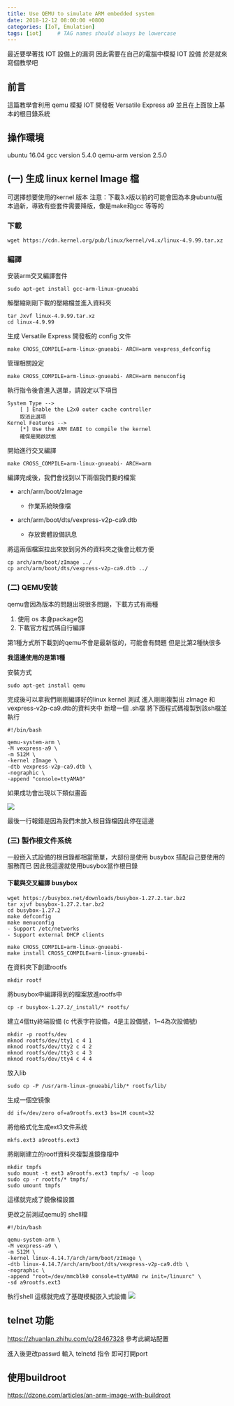 ```yaml
---
title: Use QEMU to simulate ARM embedded system
date: 2018-12-12 08:00:00 +0800
categories: [IoT, Emulation]
tags: [iot]     # TAG names should always be lowercase
---
```



最近要學著找 IOT 設備上的漏洞
因此需要在自己的電腦中模擬 IOT 設備
於是就來寫個教學吧

## 前言
這篇教學會利用 qemu 模擬 IOT 開發板 Versatile Express a9
並且在上面放上基本的根目錄系統

## 操作環境
ubuntu 16.04
gcc version 5.4.0
qemu-arm version 2.5.0

## (一) 生成 linux kernel Image 檔

可選擇想要使用的kernel 版本
注意：下載3.x版以前的可能會因為本身ubuntu版本過新，導致有些套件需要降版，像是make和gcc 等等的

### 下載
``` shell
wget https://cdn.kernel.org/pub/linux/kernel/v4.x/linux-4.9.99.tar.xz
```
### 編譯

安装arm交叉編譯套件
```
sudo apt-get install gcc-arm-linux-gnueabi
```

解壓縮剛剛下載的壓縮檔並進入資料夾
```
tar Jxvf linux-4.9.99.tar.xz
cd linux-4.9.99
```

生成 Versatile Express 開發板的 config 文件
```
make CROSS_COMPILE=arm-linux-gnueabi- ARCH=arm vexpress_defconfig
```
管理相關設定
```
make CROSS_COMPILE=arm-linux-gnueabi- ARCH=arm menuconfig
```

執行指令後會進入選單，請設定以下項目
```
System Type -->
    [ ] Enable the L2x0 outer cache controller
    取消此選項
Kernel Features -->
    [*] Use the ARM EABI to compile the kernel
    確保是開啟狀態
``` 
開始進行交叉編譯
```
make CROSS_COMPILE=arm-linux-gnueabi- ARCH=arm
```

編譯完成後，我們會找到以下兩個我們要的檔案

- arch/arm/boot/zImage 
    - 作業系統映像檔

-  arch/arm/boot/dts/vexpress-v2p-ca9.dtb
    - 存放實體設備訊息

將這兩個檔案拉出來放到另外的資料夾之後會比較方便
```
cp arch/arm/boot/zImage ../
cp arch/arm/boot/dts/vexpress-v2p-ca9.dtb ../
```


### (二) QEMU安装

qemu會因為版本的問題出現很多問題，下載方式有兩種
1. 使用 os 本身package包
2. 下載官方程式碼自行編譯

第1種方式所下載到的qemu不會是最新版的，可能會有問題
但是比第2種快很多

**我這邊使用的是第1種**

安裝方式
```
sudo apt-get install qemu
```

完成後可以拿我們剛剛編譯好的linux kernel 測試
進入剛剛複製出 zImage 和 vexpress-v2p-ca9.dtb的資料夾中
新增一個 .sh檔
將下面程式碼複製到該sh檔並執行
``` 
#!/bin/bash

qemu-system-arm \
-M vexpress-a9 \
-m 512M \
-kernel zImage \
-dtb vexpress-v2p-ca9.dtb \
-nographic \
-append "console=ttyAMA0" 
```

如果成功會出現以下類似畫面

![](https://i.imgur.com/YnkUl2S.png)

最後一行報錯是因為我們未放入根目錄檔因此停在這邊

### (三) 製作根文件系统

一般嵌入式設備的根目錄都相當簡單，大部份是使用 busybox 搭配自己要使用的服務而已
因此我這邊就使用busybox當作根目錄

#### 下載與交叉編譯 busybox
```
wget https://busybox.net/downloads/busybox-1.27.2.tar.bz2
tar xjvf busybox-1.27.2.tar.bz2
cd busybox-1.27.2
make defconfig
make menuconfig
- Support /etc/networks
- Support external DHCP clients 

make CROSS_COMPILE=arm-linux-gnueabi-
make install CROSS_COMPILE=arm-linux-gnueabi-
```

在資料夾下創建rootfs
``` 
mkdir rootf
```

將busybox中編譯得到的檔案放進rootfs中
```
cp -r busybox-1.27.2/_install/* rootfs/
```

建立4個tty終端設備 (c 代表字符設備，4是主設備號，1~4為次設備號)
```
mkdir -p rootfs/dev
mknod rootfs/dev/tty1 c 4 1
mknod rootfs/dev/tty2 c 4 2
mknod rootfs/dev/tty3 c 4 3
mknod rootfs/dev/tty4 c 4 4
```

放入lib
```
sudo cp -P /usr/arm-linux-gnueabi/lib/* rootfs/lib/
```

生成一個空镜像
```
dd if=/dev/zero of=a9rootfs.ext3 bs=1M count=32
```


將他格式化生成ext3文件系统
```
mkfs.ext3 a9rootfs.ext3
```


將剛剛建立的rootf資料夾複製進鏡像檔中
```
mkdir tmpfs
sudo mount -t ext3 a9rootfs.ext3 tmpfs/ -o loop
sudo cp -r rootfs/* tmpfs/
sudo umount tmpfs
```

這樣就完成了鏡像檔設置

更改之前測試qemu的 shell檔
```
#!/bin/bash

qemu-system-arm \
-M vexpress-a9 \
-m 512M \
-kernel linux-4.14.7/arch/arm/boot/zImage \
-dtb linux-4.14.7/arch/arm/boot/dts/vexpress-v2p-ca9.dtb \
-nographic \
-append "root=/dev/mmcblk0 console=ttyAMA0 rw init=/linuxrc" \
-sd a9rootfs.ext3

```

執行shell 這樣就完成了基礎模擬嵌入式設備
![](https://i.imgur.com/wMGqYYr.png)


## telnet  功能
https://zhuanlan.zhihu.com/p/28467328
參考此網站配置

進入後更改passwd 
輸入 telnetd 指令
即可打開port


## 使用buildroot

https://dzone.com/articles/an-arm-image-with-buildroot
